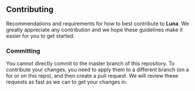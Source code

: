 ## Contributing

Recommendations and requirements for how to best contribute to **Luna**.
We greatly appreciate any contribution and we hope these guidelines make it easier for you to get started.

### Committing

You cannot directly commit to the master branch of this repository.
To contribute your changes, you need to apply them to a different branch (on a for or on this repo), and then create a pull request.
We will review these requests as fast as we can to get your changes in.
